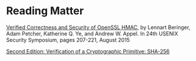 # Reading Matter

[Verified Correctness and Security of OpenSSL HMAC](http://www.cs.princeton.edu/~appel/papers/verified-hmac.pdf), by Lennart Beringer, Adam Petcher, Katherine Q. Ye, and Andrew W. Appel. In 24th USENIX Security Symposium, pages 207-221, August 2015

[Second Edition: Verification of a Cryptographic Primitive: SHA-256](http://www.cs.princeton.edu/~appel/papers/verif-sha-2.pdf)
